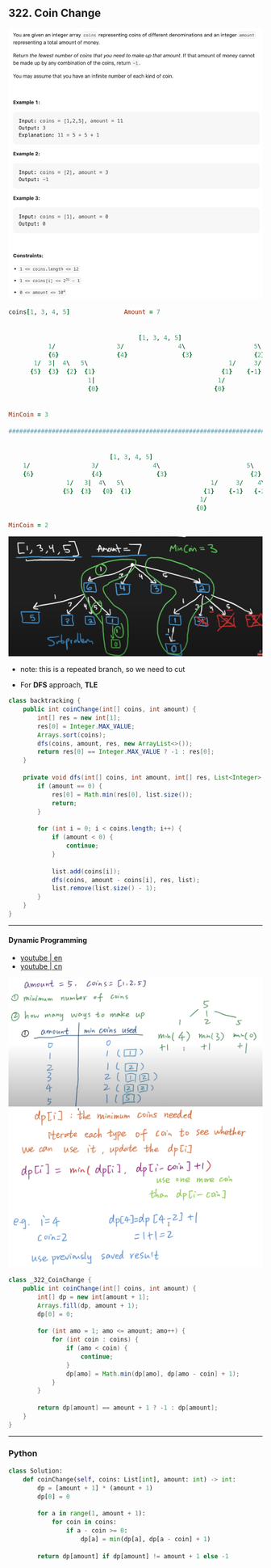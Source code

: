## 322. Coin Change
![](img/2023-01-30-15-51-48.png)


```ruby
coins[1, 3, 4, 5]               Amount = 7


                                    [1, 3, 4, 5]
           1/                 3/               4\                   5\
           {6}                {4}               {3}                 {2}
       1/  3|  4\   5\                                       1/     3/    4\      5\
      {5}  {3}  {2}  {1}                                   {1}    {-1}   {-2}     {-3}
                      1|                                  1/
                      {0}                                {0} 


MinCoin = 3

#####################################################################################


                            [1, 3, 4, 5]
    1/                 3/               4\                        5\
    {6}                {4}               {3}                       {2}
                1/   3|  4\   5\                        1/     3/    4\      5\
               {5}  {3}   {0}  {1}                    {1}    {-1}   {-2}   {-3}
                                                     1/
                                                    {0} 

MinCoin = 2
```



![](img/2023-01-30-16-00-17.png)

- note: this is a repeated branch, so we need to cut

- For **DFS** approach, **TLE**


```java
class backtracking {
    public int coinChange(int[] coins, int amount) {
        int[] res = new int[1];
        res[0] = Integer.MAX_VALUE;
        Arrays.sort(coins);
        dfs(coins, amount, res, new ArrayList<>());
        return res[0] == Integer.MAX_VALUE ? -1 : res[0];
    }

    private void dfs(int[] coins, int amount, int[] res, List<Integer> list) {
        if (amount == 0) {
            res[0] = Math.min(res[0], list.size());
            return;
        }

        for (int i = 0; i < coins.length; i++) {
            if (amount < 0) {
                continue;
            }

            list.add(coins[i]);
            dfs(coins, amount - coins[i], res, list);
            list.remove(list.size() - 1);
        }
    }
}
```
---


#### Dynamic Programming

- [youtube | en](https://www.youtube.com/watch?v=H9bfqozjoqs)
- [youtube | cn](https://www.youtube.com/watch?v=KzkQMXpWSuA&t=463s)


![](img/2024-07-26-16-23-40.png)
![](img/2024-07-26-16-24-26.png)


```java
class _322_CoinChange {
    public int coinChange(int[] coins, int amount) {
        int[] dp = new int[amount + 1];
        Arrays.fill(dp, amount + 1);
        dp[0] = 0;

        for (int amo = 1; amo <= amount; amo++) {
            for (int coin : coins) {
                if (amo < coin) {
                    continue;
                }
                dp[amo] = Math.min(dp[amo], dp[amo - coin] + 1);
            }
        }

        return dp[amount] == amount + 1 ? -1 : dp[amount];
    }
}

```
---


### Python

```python
class Solution:
    def coinChange(self, coins: List[int], amount: int) -> int:
        dp = [amount + 1] * (amount + 1)
        dp[0] = 0

        for a in range(1, amount + 1):
            for coin in coins:
                if a - coin >= 0:
                    dp[a] = min(dp[a], dp[a - coin] + 1)

        return dp[amount] if dp[amount] != amount + 1 else -1
```